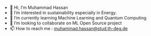 - 👋 Hi, I’m Muhammad Hassan
- 👀 I’m interested in sustainability especially in Energy.
- 🌱 I’m currently learning Machine Learning and Quantum Computing 
- 💞️ I’m looking to collaborate on ML Open Source project 
- 📫 How to reach me : muhammad.hassan@stud.th-deg.de

<!---
muhammadhassandeg/muhammadhassandeg is a ✨ special ✨ repository because its `README.md` (this file) appears on your GitHub profile.
You can click the Preview link to take a look at your changes.
--->
